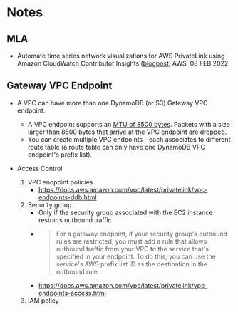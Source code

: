 # Notes

## MLA

- Automate time series network visualizations for AWS PrivateLink using Amazon CloudWatch Contributor Insights ([blogpost](https://aws.amazon.com/blogs/mt/automate-time-series-network-visualizations-for-aws-privatelink-using-amazon-cloudwatch-contributor-insights/), AWS, 08 FEB 2022

## Gateway VPC Endpoint

- A VPC can have more than one DynamoDB (or S3) Gateway VPC endpoint.
    - A VPC endpoint supports an [MTU of 8500 bytes](https://docs.aws.amazon.com/vpc/latest/privatelink/vpc-limits-endpoints.html). Packets with a size larger than 8500 bytes that arrive at the VPC endpoint are dropped.
    - You can create multiple VPC endpoints - each associates to different route table (a route table can only have one DynamoDB VPC endpoint's prefix list).

- Access Control
    1. VPC endpoint policies
        - https://docs.aws.amazon.com/vpc/latest/privatelink/vpc-endpoints-ddb.html
    2. Security group
        - Only if the security group associated with the EC2 instance restricts outbound traffic
        - > For a gateway endpoint, if your security group's outbound rules are restricted, you must add a rule that allows outbound traffic from your VPC to the service that's specified in your endpoint. To do this, you can use the service's AWS prefix list ID as the destination in the outbound rule.
        - https://docs.aws.amazon.com/vpc/latest/privatelink/vpc-endpoints-access.html
    3. IAM policy
